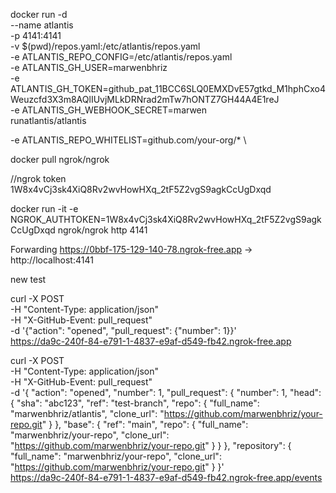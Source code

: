 docker run -d \
  --name atlantis \
  -p 4141:4141 \
  -v $(pwd)/repos.yaml:/etc/atlantis/repos.yaml \
  -e ATLANTIS_REPO_CONFIG=/etc/atlantis/repos.yaml \
  -e ATLANTIS_GH_USER=marwenbhriz \
  -e ATLANTIS_GH_TOKEN=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 \
  -e ATLANTIS_GH_WEBHOOK_SECRET=marwen \
  runatlantis/atlantis

  -e ATLANTIS_REPO_WHITELIST=github.com/your-org/* \


docker pull ngrok/ngrok


//ngrok token
1W8x4vCj3sk4XiQ8Rv2wvHowHXq_2tF5Z2vgS9agkCcUgDxqd

docker run -it -e NGROK_AUTHTOKEN=1W8x4vCj3sk4XiQ8Rv2wvHowHXq_2tF5Z2vgS9agkCcUgDxqd ngrok/ngrok http 4141

Forwarding                    https://0bbf-175-129-140-78.ngrok-free.app -> http://localhost:4141    


new test


curl -X POST \
  -H "Content-Type: application/json" \
  -H "X-GitHub-Event: pull_request" \
  -d '{"action": "opened", "pull_request": {"number": 1}}' \
  https://da9c-240f-84-e791-1-4837-e9af-d549-fb42.ngrok-free.app



  curl -X POST \
  -H "Content-Type: application/json" \
  -H "X-GitHub-Event: pull_request" \
  -d '{
    "action": "opened",
    "number": 1,
    "pull_request": {
      "number": 1,
      "head": {
        "sha": "abc123",
        "ref": "test-branch",
        "repo": {
          "full_name": "marwenbhriz/atlantis",
          "clone_url": "https://github.com/marwenbhriz/your-repo.git"
        }
      },
      "base": {
        "ref": "main",
        "repo": {
          "full_name": "marwenbhriz/your-repo",
          "clone_url": "https://github.com/marwenbhriz/your-repo.git"
        }
      }
    },
    "repository": {
      "full_name": "marwenbhriz/your-repo",
      "clone_url": "https://github.com/marwenbhriz/your-repo.git"
    }
  }' \
  https://da9c-240f-84-e791-1-4837-e9af-d549-fb42.ngrok-free.app/events
